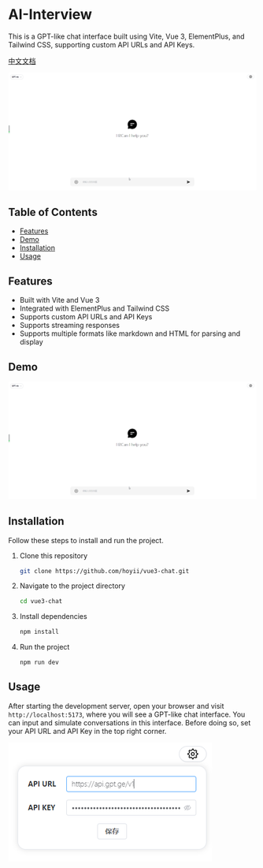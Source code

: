 # AI-Interview

This is a GPT-like chat interface built using Vite, Vue 3, ElementPlus, and Tailwind CSS, supporting custom API URLs and API Keys.

[中文文档](https://github.com/hoyii/vue3-chat/blob/main/documents/README_CN.md)

![image](https://github.com/hoyii/vue3-chat/blob/main/images/test.gif)

## Table of Contents

- [Features](#features)
- [Demo](#demo)
- [Installation](#installation)
- [Usage](#usage)

## Features

- Built with Vite and Vue 3
- Integrated with ElementPlus and Tailwind CSS
- Supports custom API URLs and API Keys
- Supports streaming responses
- Supports multiple formats like markdown and HTML for parsing and display

## Demo

![image](https://github.com/hoyii/vue3-chat/blob/main/images/test.gif)

## Installation

Follow these steps to install and run the project.

1. Clone this repository
   ```bash
   git clone https://github.com/hoyii/vue3-chat.git
   ```
2. Navigate to the project directory
   ```bash
   cd vue3-chat
   ```
3. Install dependencies
   ```bash
   npm install
   ```
4. Run the project
   ```bash
   npm run dev
   ```

## Usage

After starting the development server, open your browser and visit `http://localhost:5173`, where you will see a GPT-like chat interface. You can input and simulate conversations in this interface. Before doing so, set your API URL and API Key in the top right corner.

![image](https://github.com/hoyii/vue3-chat/blob/main/images/config.png)
